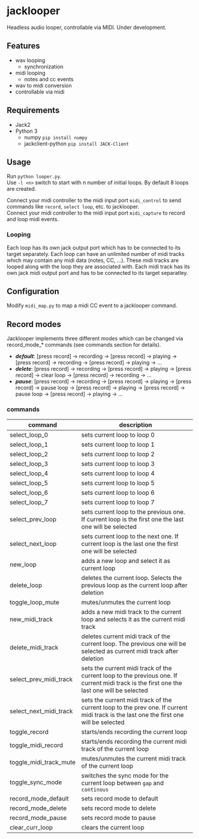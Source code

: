 # jacklooper
Headless audio looper, controllable via MIDI. Under development.

## Features

* wav looping
  * synchronization
* midi looping
  * notes and cc events
* wav to midi conversion
* controllable via midi

## Requirements

* Jack2
* Python 3
	* numpy ```pip install numpy```
	* jackclient-python ```pip install JACK-Client```

## Usage

Run ```python looper.py```.  
Use ```-l <n>``` switch to start with n number of initial loops. By default 8 loops are created.

Connect your midi controller to the midi input port ```midi_control``` to send  commands like ```record```, ```select loop```, etc. to jacklooper.  
Connect your midi controller to the midi input port ```midi_capture``` to record and loop midi events.

### Looping
Each loop has its own jack output port which has to be connected to its target separately. Each loop can have an unlimited number of midi tracks which may contain any midi data (notes, CC, ...). These midi tracks are looped along with the loop they are associated with. Each midi track has its own jack midi output port and has to be connected to its target separatley.

## Configuration

Modify ```midi_map.py``` to map a midi CC event to a jacklooper command.

## Record modes

Jacklooper implements three different modes which can be changed via record_mode_* commands (see commands section for details).

* ***default***: [press record] -> recording -> [press record] -> playing -> [press record] -> recording -> [press record] -> playing -> ...
* ***delete***: [press record] -> recording -> [press record] -> playing -> [press record] -> clear loop -> [press record] -> recording -> ...
* ***pause***: [press record] -> recording -> [press record] -> playing -> [press record] -> pause loop -> [press record] -> playing -> [press record] -> pause loop -> [press record] -> playing -> ...

### commands 

|command | description|
|--------|------------|
|select_loop_0|sets current loop to loop 0|
|select_loop_1|sets current loop to loop 1|
|select_loop_2|sets current loop to loop 2|
|select_loop_3|sets current loop to loop 3|
|select_loop_4|sets current loop to loop 4|
|select_loop_5|sets current loop to loop 5|
|select_loop_6|sets current loop to loop 6|
|select_loop_7|sets current loop to loop 7|
|select_prev_loop|sets current loop to the previous one. If current loop is the first one the last one will be selected|
|select_next_loop|sets current loop to the next one. If current loop is the last one the first one will be selected|
|new_loop|adds a new loop and select it as current loop|
|delete_loop|deletes the current loop. Selects the previous loop as the current loop after deletion|
|toggle_loop_mute|mutes/unmutes the current loop|
|new_midi_track|adds a new midi track to the current loop and selects it as the current midi track|
|delete_midi_track|deletes current midi track of the current loop. The previous one will be selected as current midi track after deletion|
|select_prev_midi_track|sets the current midi track of the current loop to the previous one. If current midi track is the first one the last one will be selected|
|select_next_midi_track|sets the current midi track of the current loop to the prev one. If current midi track is the last one the first one will be selected|
|toggle_record|starts/ends recording the current loop|
|toggle_midi_record|starts/ends recording the current midi track of the current loop|
|toggle_midi_track_mute|mutes/unmutes the current midi track of the current loop|
|toggle_sync_mode|switches the sync mode for the current loop between ```gap``` and ```continous```|
|record_mode_default|sets record mode to default|
|record_mode_delete|sets record mode to delete|
|record_mode_pause|sets record mode to pause|
|clear_curr_loop|clears the current loop|
